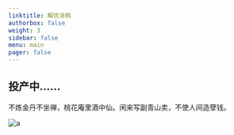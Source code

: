 ```yaml
---
linktitle: 解忧涂鸦
authorbox: false
weight: 3
sidebar: false
menu: main
pager: false
---
```


## 投产中……

不炼金丹不坐禅，桃花庵里酒中仙。闲来写副青山卖，不使人间造孽钱。

![a](/img/20200523003656.jpg)
